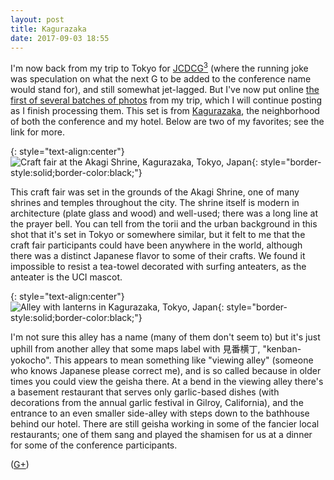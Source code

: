```yaml
---
layout: post
title: Kagurazaka
date: 2017-09-03 18:55
---
```

I'm now back from my trip to Tokyo for [JCDCG<sup>3</sup>](http://www.jcdcgg.u-tokai.ac.jp/) (where the running joke was speculation on what the next G to be added to the conference name would stand for), and still somewhat jet-lagged. But I've now put online [the first of several batches of photos](http://www.ics.uci.edu/~eppstein/pix/kagurazaka/index.html) from my trip, which I will continue posting as I finish processing them. This set is from [Kagurazaka](https://en.wikipedia.org/wiki/Kagurazaka), the neighborhood of both the conference and my hotel. Below are two of my favorites; see the link for more.

{: style="text-align:center"}
![Craft fair at the Akagi Shrine, Kagurazaka, Tokyo, Japan](http://www.ics.uci.edu/~eppstein/pix/kagurazaka/AkagiShrineCraftFair-m.jpg){: style="border-style:solid;border-color:black;"}

This craft fair was set in the grounds of the Akagi Shrine, one of many shrines and temples throughout the city. The shrine itself is modern in architecture (plate glass and wood) and well-used; there was a long line at the prayer bell. You can tell from the torii and the urban background in this shot that it's set in Tokyo or somewhere similar, but it felt to me that the craft fair participants could have been anywhere in the world, although there was a distinct Japanese flavor to some of their crafts. We found it impossible to resist a tea-towel decorated with surfing anteaters, as the anteater is the UCI mascot.

{: style="text-align:center"}
![Alley with lanterns in Kagurazaka, Tokyo, Japan](http://www.ics.uci.edu/~eppstein/pix/kagurazaka/AlleyWithLanterns-m.jpg){: style="border-style:solid;border-color:black;"}

I'm not sure this alley has a name (many of them don't seem to) but it's just uphill from another alley that some maps label with 見番横丁, "kenban-yokocho". This appears to mean something like "viewing alley" (someone who knows Japanese please correct me), and is so called because in older times you could view the geisha there. At a bend in the viewing alley there's a basement restaurant that serves only garlic-based dishes (with decorations from the annual garlic festival in Gilroy, California), and the entrance to an even smaller side-alley with steps down to the bathhouse behind our hotel. There are still geisha working in some of the fancier local restaurants; one of them sang and played the shamisen for us at a dinner for some of the conference participants.

([G+](https://web.archive.org/web/20190217074218/https://plus.google.com/100003628603413742554/posts/2MYW4sztpo5))